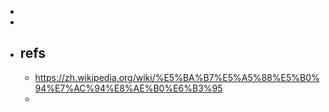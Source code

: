 -
-
- ## refs
  - https://zh.wikipedia.org/wiki/%E5%BA%B7%E5%A5%88%E5%B0%94%E7%AC%94%E8%AE%B0%E6%B3%95
  -